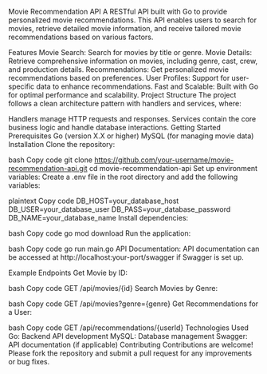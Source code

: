 Movie Recommendation API
A RESTful API built with Go to provide personalized movie recommendations. This API enables users to search for movies, retrieve detailed movie information, and receive tailored movie recommendations based on various factors.

Features
Movie Search: Search for movies by title or genre.
Movie Details: Retrieve comprehensive information on movies, including genre, cast, crew, and production details.
Recommendations: Get personalized movie recommendations based on preferences.
User Profiles: Support for user-specific data to enhance recommendations.
Fast and Scalable: Built with Go for optimal performance and scalability.
Project Structure
The project follows a clean architecture pattern with handlers and services, where:

Handlers manage HTTP requests and responses.
Services contain the core business logic and handle database interactions.
Getting Started
Prerequisites
Go (version X.X or higher)
MySQL (for managing movie data)
Installation
Clone the repository:

bash
Copy code
git clone https://github.com/your-username/movie-recommendation-api.git
cd movie-recommendation-api
Set up environment variables:
Create a .env file in the root directory and add the following variables:

plaintext
Copy code
DB_HOST=your_database_host
DB_USER=your_database_user
DB_PASS=your_database_password
DB_NAME=your_database_name
Install dependencies:

bash
Copy code
go mod download
Run the application:

bash
Copy code
go run main.go
API Documentation:
API documentation can be accessed at http://localhost:your-port/swagger if Swagger is set up.

Example Endpoints
Get Movie by ID:

bash
Copy code
GET /api/movies/{id}
Search Movies by Genre:

bash
Copy code
GET /api/movies?genre={genre}
Get Recommendations for a User:

bash
Copy code
GET /api/recommendations/{userId}
Technologies Used
Go: Backend API development
MySQL: Database management
Swagger: API documentation (if applicable)
Contributing
Contributions are welcome! Please fork the repository and submit a pull request for any improvements or bug fixes.
